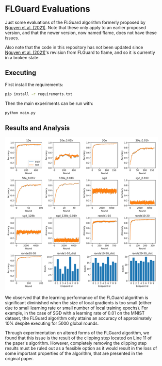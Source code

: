 # FLGuard Evaluations

Just some evaluations of the FLGuard algorithm formerly proposed by [Nguyen et al. (2021)](https://arxiv.org/abs/2101.02281v2).
Note that these only apply to an earlier proposed version, and that the newer version, now named flame, does not have these issues.

Also note that the code in this repository has not been updated since [Nguyen et al. (2021)](https://arxiv.org/abs/2101.02281v2)'s revision from FLGuard to
flame, and so it is currently in a broken state.

## Executing

First install the requirements:
```sh
pip install -r requirements.txt
```

Then the main experiments can be run with:
```sh
python main.py
```


## Results and Analysis

![FLGuard Evaluation Results](/plot.png)

We observed that the learning performance of the FLGuard algorithm is significant diminished when the size of local gradients is too
small (either due to small learning rate or small number of local training epochs). For example, in the case of SGD with a learning rate
of 0.01 on the MNIST dataset, the FLGuard algorithm only attains an accuracy of approximately 10% despite executing for 5000 global rounds.

Through experimentation on altered forms of the FLGuard algorithm, we found that this issue is the result of the clipping step located on
Line 11 of the paper's algorithm. However, completely removing the clipping step results must be ruled out as a feasible option as it would result in the loss
of some important properties of the algorithm, that are presented in the original paper.
